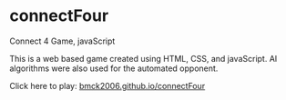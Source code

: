 # connectFour
Connect 4 Game, javaScript

This is a web based game created using HTML, CSS, and javaScript. AI algorithms were also used for the automated opponent. 

Click here to play:
[bmck2006.github.io/connectFour](bmck2006.github.io/connectFour)

